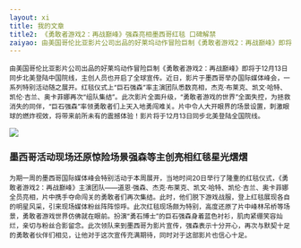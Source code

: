 ```yaml
---
layout: xi
title: 我的文章
title2: 《勇敢者游戏2：再战巅峰》强森亮相墨西哥红毯 口碑解禁
zaiyao: 由美国哥伦比亚影片公司出品的好莱坞动作冒险巨制《勇敢者游戏2：再战巅峰》即将于12月13日同步北美登陆中国院线，主创人员也开启了全球宣传。近日，影片于墨西哥举办国际媒体峰会，一系列特别活动随之展开。红毯仪式上“巨石强森”率主演团队悉数亮相，杰克·布莱克、凯文·哈特、凯伦·吉兰、奥卡菲娜再次“组队集结”。
---
```



<small>由美国哥伦比亚影片公司出品的好莱坞动作冒险巨制《勇敢者游戏2：再战巅峰》即将于12月13日同步北美登陆中国院线，主创人员也开启了全球宣传。近日，影片于墨西哥举办国际媒体峰会，一系列特别活动随之展开。红毯仪式上“巨石强森”率主演团队悉数亮相，杰克·布莱克、凯文·哈特、凯伦·吉兰、奥卡菲娜再次“组队集结”。此次影片全面升级，“勇敢者游戏的世界”全面失控，为拯救消失的同伴，“巨石强森”率领勇敢者们上天入地勇闯难关。片中令人大开眼界的场景设置，刺激眼球的燃炸视效，将带来前所未有的震撼体验！影片将于12月13日同步北美登陆全国院线。</small>

<p><img src="{{site.baseurl}}/img/5.jpg" ></p>

<h3><strong>墨西哥活动现场还原惊险场景强森等主创亮相红毯星光熠熠</strong></h3>
<small>为期一周的墨西哥国际媒体峰会特别活动于本周展开，当地时间20日举行了隆重的红毯仪式，《勇敢者游戏2：再战巅峰》主演团队——道恩·强森、杰克·布莱克、凯文·哈特、凯伦·吉兰、奥卡菲娜全员亮相，片中携手夺命闯关的勇敢者们再次集结。此时，他们脱下游戏战服，登上红毯展现各自的明星风采，引来现场媒体粉丝阵阵惊呼。此次红毯现场颇为特别，高度还原了片中峰林吊桥等场景，勇敢者游戏世界仿佛就在眼前。扮演“勇石博士”的巨石强森身着蓝色衬衫，肌肉紧绷笑容灿烂，亲切与粉丝合影留念。此次领队来到墨西哥为影片宣传，强森表示十分开心，再次与默契十足的勇敢者伙伴们相见，让他对于这次宣传充满期待，同时对于这部影片也信心十足。</small>

